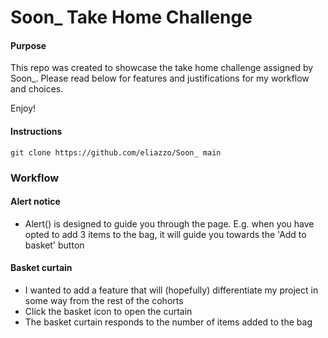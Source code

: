 # Soon_ Take Home Challenge

#### Purpose

This repo was created to showcase the take home challenge assigned by Soon_. Please read below for features and justifications for my workflow and choices.

Enjoy!

#### Instructions

``git clone https://github.com/eliazzo/Soon_ main``

### Workflow

#### Alert notice

- Alert() is designed to guide you through the page. E.g. when you have opted to add 3 items to the bag, it will guide you towards the 'Add to basket' button

#### Basket curtain

- I wanted to add a feature that will (hopefully) differentiate my project in some way from the rest of the cohorts 
- Click the basket icon to open the curtain
- The basket curtain responds to the number of items added to the bag



